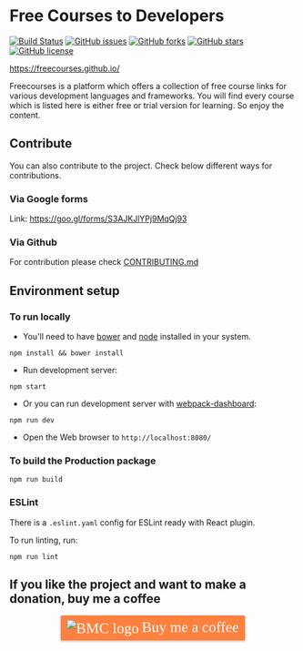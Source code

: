 # Free Courses to Developers
[![Build Status](https://travis-ci.org/Leocardoso94/Free-Courses.svg?branch=master)](https://travis-ci.org/Leocardoso94/Free-Courses) [![GitHub issues](https://img.shields.io/github/issues/Leocardoso94/Free-Courses.svg)](https://github.com/Leocardoso94/Free-Courses/issues) [![GitHub forks](https://img.shields.io/github/forks/Leocardoso94/Free-Courses.svg)](https://github.com/Leocardoso94/Free-Courses/network) [![GitHub stars](https://img.shields.io/github/stars/Leocardoso94/Free-Courses.svg)](https://github.com/Leocardoso94/Free-Courses/stargazers) [![GitHub license](https://img.shields.io/github/license/Leocardoso94/Free-Courses.svg)](https://github.com/Leocardoso94/Free-Courses/blob/master/LICENSE)

https://freecourses.github.io/

Freecourses is a platform which offers a collection of free course links for various development languages and frameworks. You will find every course which is listed here is either free or trial version for learning. So enjoy the content.

## Contribute

You can also contribute to the project. Check below different ways for contributions.

### Via Google forms

Link: https://goo.gl/forms/S3AJKJlYPj9MqQj93

### Via Github

For contribution please check [CONTRIBUTING.md](https://github.com/Leocardoso94/Free-Courses/blob/master/CONTRIBUTING.md)


## Environment setup

### To run locally

* You'll need to have [bower](https://bower.io/) and [node](https://nodejs.org/en/) installed in your system.

```
npm install && bower install
```

* Run development server:

```
npm start
```

* Or you can run development server with [webpack-dashboard](https://github.com/FormidableLabs/webpack-dashboard):

```
npm run dev
```

* Open the Web browser to `http://localhost:8080/`

### To build the Production package

```
npm run build
```

### ESLint
There is a `.eslint.yaml` config for ESLint ready with React plugin.

To run linting, run:

```
npm run lint
```


## If you like the project and want to make a donation, buy me a coffee
<div align="center">
<style>.bmc-button img{vertical-align: middle !important;}.bmc-button{text-decoration: none; !important;display:inline-block !important;padding:5px 10px !important;color:#FFFFFF !important;background-color:#FF813F !important;border-radius: 3px !important;border: 1px solid transparent !important;font-size: 26px !important;box-shadow: 0px 1px 2px rgba(190, 190, 190, 0.5) !important;-webkit-box-shadow: 0px 1px 2px 2px rgba(190, 190, 190, 0.5) !important;-webkit-transition: 0.3s all linear !important;transition: 0.3s all linear !important;margin: 0 auto !important;font-family:"Cookie", cursive !important;}.bmc-button:hover, .bmc-button:active, .bmc-button:focus {-webkit-box-shadow: 0 4px 16px 0 rgba(190, 190, 190,.45) !important;box-shadow: 0 4px 16px 0 rgba(190, 190, 190,.45) !important;opacity: 0.85 !important;color:#FFFFFF !important;}</style><link href="https://fonts.googleapis.com/css?family=Cookie" rel="stylesheet"><a class="bmc-button" target="_blank" href="https://www.buymeacoffee.com/leocardoso"><img src="https://www.buymeacoffee.com/assets/img/BMC-btn-logo.svg" alt="BMC logo"><span style="margin-left:5px">Buy me a coffee</span></a>
</div>


